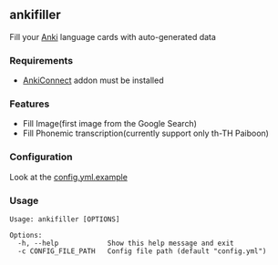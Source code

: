 ## ankifiller

Fill your [Anki](https://apps.ankiweb.net/index.html) language cards with auto-generated data

### Requirements
* [AnkiConnect](https://ankiweb.net/shared/info/2055492159) addon must be installed

### Features
* Fill Image(first image from the Google Search)
* Fill Phonemic transcription(currently support only th-TH Paiboon)

### Configuration
Look at the [config.yml.example](./config.yml.example)

### Usage
```
Usage: ankifiller [OPTIONS]

Options:
  -h, --help            Show this help message and exit
  -c CONFIG_FILE_PATH   Config file path (default "config.yml")
```